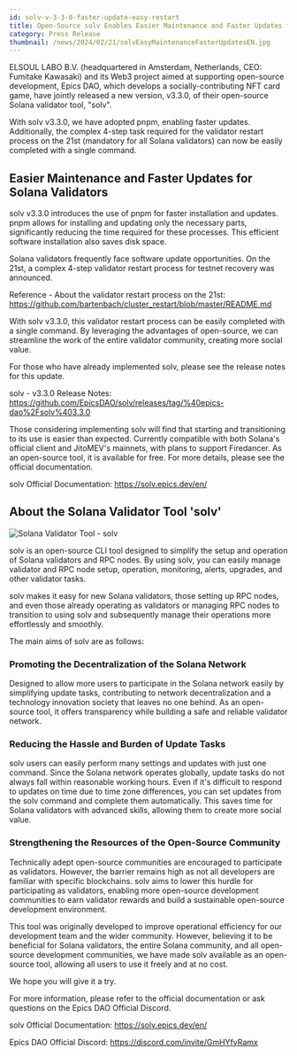 ```yaml
---
id: solv-v-3-3-0-faster-update-easy-restart
title: Open-Source solv Enables Easier Maintenance and Faster Updates for Solana Validators
category: Press Release
thumbnail: /news/2024/02/21/solvEasyMaintenanceFasterUpdatesEN.jpg
---
```


ELSOUL LABO B.V. (headquartered in Amsterdam, Netherlands, CEO: Fumitake Kawasaki) and its Web3 project aimed at supporting open-source development, Epics DAO, which develops a socially-contributing NFT card game, have jointly released a new version, v3.3.0, of their open-source Solana validator tool, "solv".

With solv v3.3.0, we have adopted pnpm, enabling faster updates. Additionally, the complex 4-step task required for the validator restart process on the 21st (mandatory for all Solana validators) can now be easily completed with a single command.

## Easier Maintenance and Faster Updates for Solana Validators

solv v3.3.0 introduces the use of pnpm for faster installation and updates. pnpm allows for installing and updating only the necessary parts, significantly reducing the time required for these processes. This efficient software installation also saves disk space.

Solana validators frequently face software update opportunities. On the 21st, a complex 4-step validator restart process for testnet recovery was announced.

Reference - About the validator restart process on the 21st: https://github.com/bartenbach/cluster_restart/blob/master/README.md

With solv v3.3.0, this validator restart process can be easily completed with a single command. By leveraging the advantages of open-source, we can streamline the work of the entire validator community, creating more social value.

For those who have already implemented solv, please see the release notes for this update.

solv - v3.3.0 Release Notes: https://github.com/EpicsDAO/solv/releases/tag/%40epics-dao%2Fsolv%403.3.0

Those considering implementing solv will find that starting and transitioning to its use is easier than expected. Currently compatible with both Solana's official client and JitoMEV's mainnets, with plans to support Firedancer. As an open-source tool, it is available for free. For more details, please see the official documentation.

solv Official Documentation: https://solv.epics.dev/en/

## About the Solana Validator Tool 'solv'

![Solana Validator Tool - solv](/news/2024/01/23/solv3en.jpg)

solv is an open-source CLI tool designed to simplify the setup and operation of Solana validators and RPC nodes. By using solv, you can easily manage validator and RPC node setup, operation, monitoring, alerts, upgrades, and other validator tasks.

solv makes it easy for new Solana validators, those setting up RPC nodes, and even those already operating as validators or managing RPC nodes to transition to using solv and subsequently manage their operations more effortlessly and smoothly.

The main aims of solv are as follows:

### Promoting the Decentralization of the Solana Network

Designed to allow more users to participate in the Solana network easily by simplifying update tasks, contributing to network decentralization and a technology innovation society that leaves no one behind. As an open-source tool, it offers transparency while building a safe and reliable validator network.

### Reducing the Hassle and Burden of Update Tasks

solv users can easily perform many settings and updates with just one command. Since the Solana network operates globally, update tasks do not always fall within reasonable working hours. Even if it's difficult to respond to updates on time due to time zone differences, you can set updates from the solv command and complete them automatically. This saves time for Solana validators with advanced skills, allowing them to create more social value.

### Strengthening the Resources of the Open-Source Community

Technically adept open-source communities are encouraged to participate as validators. However, the barrier remains high as not all developers are familiar with specific blockchains. solv aims to lower this hurdle for participating as validators, enabling more open-source development communities to earn validator rewards and build a sustainable open-source development environment.

This tool was originally developed to improve operational efficiency for our development team and the wider community. However, believing it to be beneficial for Solana validators, the entire Solana community, and all open-source development communities, we have made solv available as an open-source tool, allowing all users to use it freely and at no cost.

We hope you will give it a try.

For more information, please refer to the official documentation or ask questions on the Epics DAO Official Discord.

solv Official Documentation: https://solv.epics.dev/en/

Epics DAO Official Discord: https://discord.com/invite/GmHYfyRamx
